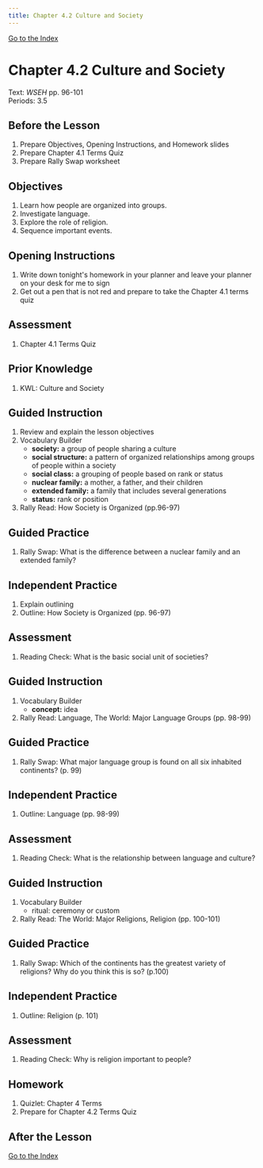 ```yaml
---
title: Chapter 4.2 Culture and Society
---
```


[Go to the Index](index.html)

# Chapter 4.2 Culture and Society

Text: *WSEH* pp. 96-101  
Periods: 3.5

## Before the Lesson

1. Prepare Objectives, Opening Instructions, and Homework slides
2. Prepare Chapter 4.1 Terms Quiz
3. Prepare Rally Swap worksheet

## Objectives

1. Learn how people are organized into groups.
2. Investigate language.
3. Explore the role of religion.
4. Sequence important events.

## Opening Instructions

1. Write down tonight's homework in your planner and leave your planner on your desk for me to sign
2. Get out a pen that is not red and prepare to take the Chapter 4.1 terms quiz

## Assessment

1. Chapter 4.1 Terms Quiz

## Prior Knowledge

1. KWL: Culture and Society

## Guided Instruction

1. Review and explain the lesson objectives
2. Vocabulary Builder
    * **society:** a group of people sharing a culture
    * **social structure:** a pattern of organized relationships among groups of people within a society
    * **social class:** a grouping of people based on rank or status
    * **nuclear family:** a mother, a father, and their children
    * **extended family:** a family that includes several generations
    * **status:** rank or position
3. Rally Read: How Society is Organized (pp.96-97)

## Guided Practice

1. Rally Swap: What is the difference between a nuclear family and an extended family?

## Independent Practice

1. Explain outlining
2. Outline: How Society is Organized (pp. 96-97)

## Assessment

1. Reading Check: What is the basic social unit of societies?

## Guided Instruction

1. Vocabulary Builder
    * **concept:** idea
2. Rally Read: Language, The World: Major Language Groups (pp. 98-99)

## Guided Practice

1. Rally Swap: What major language group is found on all six inhabited continents? (p. 99)

## Independent Practice

1. Outline: Language (pp. 98-99)

## Assessment

1. Reading Check: What is the relationship between language and culture?

## Guided Instruction

1. Vocabulary Builder
   - ritual: ceremony or custom
2. Rally Read: The World: Major Religions, Religion (pp. 100-101)

## Guided Practice

1. Rally Swap: Which of the continents has the greatest variety of religions? Why do you think this is so? (p.100)

## Independent Practice

1. Outline: Religion (p. 101)

## Assessment

1. Reading Check: Why is religion important to people?

## Homework

1. Quizlet: Chapter 4 Terms
2. Prepare for Chapter 4.2 Terms Quiz

## After the Lesson

[Go to the Index](index.html)


